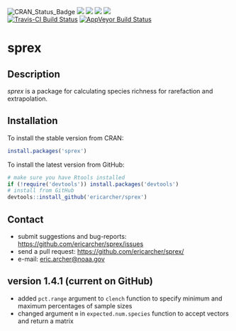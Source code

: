 ![CRAN_Status_Badge](http://www.r-pkg.org/badges/version/sprex?color=red)
![](http://cranlogs.r-pkg.org/badges/last-day/sprex?color=red)
![](http://cranlogs.r-pkg.org/badges/last-week/sprex?color=red)
![](http://cranlogs.r-pkg.org/badges/sprex?color=red)
![](http://cranlogs.r-pkg.org/badges/grand-total/sprex?color=red)  
[![Travis-CI Build Status](https://travis-ci.org/EricArcher/sprex.svg?branch=master)](https://travis-ci.org/EricArcher/sprex)
[![AppVeyor Build Status](https://ci.appveyor.com/api/projects/status/github/EricArcher/sprex?branch=master&svg=true)](https://ci.appveyor.com/project/EricArcher/sprex)
# sprex

## Description

*sprex* is a package for calculating species richness for rarefaction and extrapolation.

## Installation

To install the stable version from CRAN:

```r
install.packages('sprex')
```

To install the latest version from GitHub:

```r
# make sure you have Rtools installed
if (!require('devtools')) install.packages('devtools')
# install from GitHub
devtools::install_github('ericarcher/sprex')
```

## Contact

* submit suggestions and bug-reports: <https://github.com/ericarcher/sprex/issues>
* send a pull request: <https://github.com/ericarcher/sprex/>
* e-mail: <eric.archer@noaa.gov>

## version 1.4.1 (current on GitHub)

* added `pct.range` argument to `clench` function to specify minimum and maximum percentages of sample sizes
* changed argument `m` in `expected.num.species` function to accept vectors and return a matrix